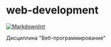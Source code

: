 # web-development

[![Markdownlint](https://github.com/Dimitricas1/web-development/actions/workflows/markdownlint.yml/badge.svg?branch=main)](https://github.com/Dimitricas1/web-development/actions/workflows/markdownlint.yml)

Дисциплина "Веб-программирование"
